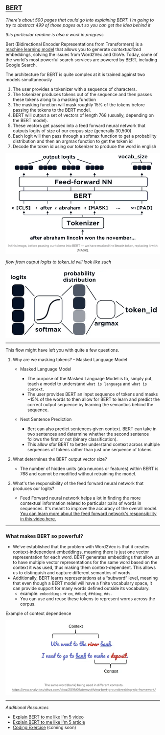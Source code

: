 ## [BERT](http://jalammar.github.io/illustrated-bert/)

*There's about 500 pages that could go into explaining BERT. I'm going to try to abstract 499 of those pages out so you can get the idea behind it*

*this particular readme is also a work in progress*

Bert (Bidirectional Encoder Representations from Transformers) is a [machine learning model](https://arxiv.org/pdf/1810.04805v2.pdf) that allows you to generate *contextualized* embeddings, solving the issues from Word2Vec and GloVe. Today, some of the world's most powerful search services are powered by BERT, including Google Search. 

The architecture for BERT is quite complex at it is trained against two models simultaneously
1. The user provides a tokenizer with a sequence of characters. 
2. The tokenizer produces tokens out of the sequence and then passes these tokens along to a masking function
3. The masking function will mask roughly 15% of the tokens before passing the tokens to the BERT model. 
4. BERT will output a set of vectors of length 768 (usually, depending on the BERT model).
5. These vectors get passed into a feed forward neural network that outputs logits of size of our corpus size (generally 30,500)
6. Each logit will then pass through a softmax function to get a probability distribution and then an argmax function to get the token id
7. Decode the token id using our tokenizer to produce the word in english 

![](/images/BERT/MLM.png)

*flow from output logits to token_id will look like such*

![](/images/BERT/MLM_pred.png)

--------------------------------------------------------------------------------------------------------------------------------------------------------

This flow might have left you with quite a few questions.
1.  Why are we masking tokens? - Masked Language Model
    - Masked Language Model 
      - The purpose of the Masked Language Model is to, simply put, teach a model to understand `what is language` and `what is context`. 
      - The user provides BERT an input sequence of tokens and masks ~15% of the words to then allow for BERT to learn and predict the correct output sequence by learning the semantics behind the sequence. 

    - Next Sentence Prediction
      - Bert can also predict sentences given context. BERT can take in two sentences and determine whether the second sentence follows the first or not (binary classification). 
      - This allow sfor BERT to better understand context across multiple sequences of tokens rather than just one sequence of tokens.
    
    
2.  What determines the BERT output vector size?
    - The number of hidden units (aka neurons or features) within BERT is 768 and cannot be modified without retraining the model. 
4.  What's the responsibility of the feed forward neural network that produces our logits?
    - Feed Forward neural network helps a lot in finding the more contextual information related to particular pairs of words in sequences. It's meant to improve the accuracy of the overall model. [You can learn more about the feed forward network's responsibility in this video here.](https://www.youtube.com/watch?v=YIEe7d7YqaU)

--------------------------------------------------------------------------------------------------------------------------------------------------------

### What makes BERT so powerful?

- We’ve established that the problem with Word2Vec is that it creates context-independent embeddings, meaning there is just one vector representation for each word. BERT generates embeddings that allow us to have multiple vector representations for the same word based on the context it was used, thus making them context-dependent. This allows us to distinguish and capture different semantics of words.
- Additionally, BERT learns representations at a “subword” level, meaning that even though a BERT model will have a finite vocabulary space, it can provide support for many words defined outside its vocabulary.
  - example: `embeddings` => `em`, `##bed`, `##ding`, `##s`.
  - You can use and reuse these tokens to represent words across the corpus. 

Example of context dependence

![](/images/BERT/context.png)

--------------------------------------------------------------------------------------------------------------------------------------------------------
*Additional Resources*
- [Explain BERT to me like I'm 5 video](https://www.youtube.com/watch?v=xI0HHN5XKDo)
- [Explain BERT to me like I'm 5 article](https://medium.com/@samia.khalid/bert-explained-a-complete-guide-with-theory-and-tutorial-3ac9ebc8fa7c)
- [Coding Exercise]() (coming soon)


